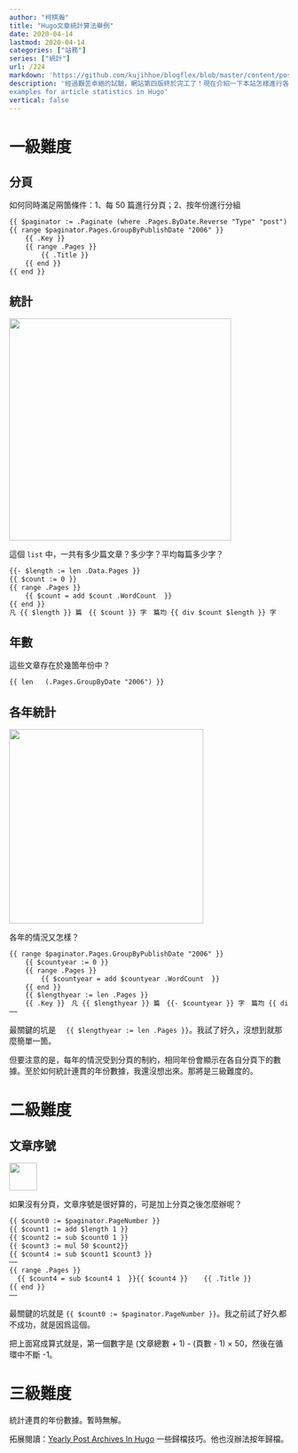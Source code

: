 ```yaml
---
author: "柯棋瀚"
title: "Hugo文章統計算法舉例"
date: 2020-04-14
lastmod: 2020-04-14
categories: ["站務"]
series: ["統計"]
url: /224
markdown: 'https://github.com/kujihhoe/blogflex/blob/master/content/post/224統計.md'
description: '經過艱苦卓絕的試驗，網站第四版終於完工了！現在介紹一下本站怎樣進行各種統計的。本人不懂編程，這裏只是瞎貓撞上死耗子。源碼直接在我 <a href="https://github.com/kujihhoe/blogflex" targrt="_blank">Github</a> 上找就可以，在 list.html<br>
examples for article statistics in Hugo'
vertical: false
---
```


# 一級難度

## 分頁

如何同時滿足㒳箇條件：1、每 50 篇進行分頁；2、按年份進行分組

```html
{{ $paginator := .Paginate (where .Pages.ByDate.Reverse "Type" "post") (index 50) }}
{{ range $paginator.Pages.GroupByPublishDate "2006" }}
    {{ .Key }}
    {{ range .Pages }}
        {{ .Title }}
    {{ end }}
{{ end }}
```

## 統計

<img src="https://pic.imgdb.cn/item/5e95869fc2a9a83be5bc98b4.png" width="400">

這個 `list` 中，一共有多少篇文章？多少字？平均每篇多少字？

```html
{{- $length := len .Data.Pages }}
{{ $count := 0 }}
{{ range .Pages }}
    {{ $count = add $count .WordCount  }}
{{ end }}
凡 {{ $length }} 篇　{{ $count }} 字　篇均 {{ div $count $length }} 字
```

## 年數

這些文章存在於幾箇年份中？

```html
{{ len   (.Pages.GroupByDate "2006") }}
```

## 各年統計

<img src="https://pic.imgdb.cn/item/5e95869fc2a9a83be5bc98b1.png" width="350">

各年的情況又怎樣？

```html
{{ range $paginator.Pages.GroupByPublishDate "2006" }}
    {{ $countyear := 0 }}
    {{ range .Pages }}
        {{ $countyear = add $countyear .WordCount  }}
    {{ end }}
    {{ $lengthyear := len .Pages }}
    {{ .Key }}　凡 {{ $lengthyear }} 篇　{{- $countyear }} 字　篇均 {{ div $count6 $lengthyear }} 字
⋯⋯
```

最關鍵的坑是 `  {{ $lengthyear := len .Pages }}`。我試了好久，沒想到就那麼簡單一箇。

但要注意的是，每年的情況受到分頁的制約，相同年份會顯示在各自分頁下的數據。至於如何統計連貫的年份數據，我還沒想出來。那將是三級難度的。

# 二級難度

## 文章序號

<img src="https://pic.imgdb.cn/item/5e95869fc2a9a83be5bc98af.png" width="50">

如果沒有分頁，文章序號是很好算的，可是加上分頁之後怎麼辦呢？

```html
{{ $count0 := $paginator.PageNumber }}
{{ $count1 := add $length 1 }}
{{ $count2 := sub $count0 1 }}
{{ $count3 := mul 50 $count2}}
{{ $count4 := sub $count1 $count3 }}
⋯⋯
{{ range .Pages }}
  {{ $count4 = sub $count4 1  }}{{ $count4 }}    {{ .Title }}
{{ end }}
⋯⋯
```

最關鍵的坑就是  `{{ $count0 := $paginator.PageNumber }}`。我之前試了好久都不成功，就是因爲這個。

把上面寫成算式就是，第一個數字是  (文章總數 + 1) - (頁數 - 1) × 50，然後在循環中不斷 -1。

# 三級難度

統計連貫的年份數據。暫時無解。

拓展閱讀：[Yearly Post Archives In Hugo](https://randomgeekery.org/2016/04/17/yearly-post-archives-in-hugo/) 一些歸檔技巧。他也沒辦法按年歸檔。
